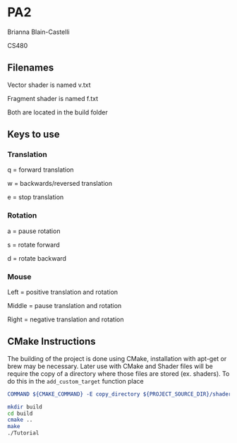 # PA2
Brianna Blain-Castelli

CS480

## Filenames
Vector shader is named v.txt

Fragment shader is named f.txt

Both are located in the build folder

## Keys to use
### Translation

q = forward translation

w = backwards/reversed translation

e = stop translation

### Rotation

a = pause rotation

s = rotate forward

d = rotate backward

### Mouse
Left = positive translation and rotation

Middle = pause translation and rotation

Right = negative translation and rotation

## CMake Instructions
The building of the project is done using CMake, installation with apt-get or brew may be necessary. Later use with CMake and Shader files will be require the copy of a directory where those files are stored (ex. shaders). To do this in the ```add_custom_target``` function place 
```cmake
COMMAND ${CMAKE_COMMAND} -E copy_directory ${PROJECT_SOURCE_DIR}/shaders/ ${CMAKE_CURRENT_BINARY_DIR}/shaders
```

```bash
mkdir build
cd build
cmake ..
make
./Tutorial
```

